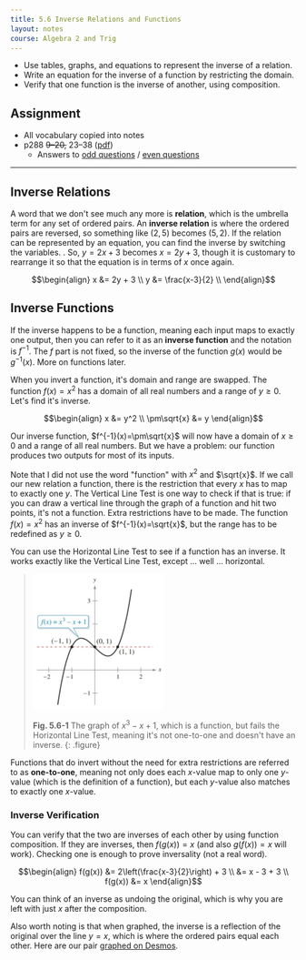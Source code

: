 ```yaml
---
title: 5.6 Inverse Relations and Functions
layout: notes
course: Algebra 2 and Trig
---
```


- Use tables, graphs, and equations to represent the inverse of a relation.
- Write an equation for the inverse of a function by restricting the domain.
- Verify that one function is the inverse of another, using composition.

## Assignment

- All vocabulary copied into notes
- p288 ~~9–20,~~ 23–38 ([pdf](./pdf/alg2-practice-0506.pdf))
  - Answers to [odd questions](../misc/alg2-odd-answers.pdf) / [even questions](../misc/alg2-even-answers.pdf)

---

## Inverse Relations

A word that we don't see much any more is **relation**, which is the umbrella term for any set of ordered pairs. An **inverse relation** is where the ordered pairs are reversed, so something like $(2,5)$ becomes $(5,2)$. If the relation can be represented by an equation, you can find the inverse by switching the variables. . So, $y = 2x + 3$ becomes $x = 2y + 3$, though it is customary to rearrange it so that the equation is in terms of $x$ once again.

$$\begin{align}
        x &= 2y + 3 \\
        y &= \frac{x-3}{2} \\
\end{align}$$

## Inverse Functions

If the inverse happens to be a function, meaning each input maps to exactly one output, then you can refer to it as an **inverse function** and the notation is $f^{-1}$. The $f$ part is not fixed, so the inverse of the function $g(x)$ would be $g^{-1}(x)$. More on functions later.

When you invert a function, it's domain and range are swapped. The function $f(x)=x^2$ has a domain of all real numbers and a range of $y\ge 0$. Let's find it's inverse.

$$\begin{align}
x &= y^2 \\
\pm\sqrt{x} &= y
\end{align}$$

Our inverse function, $f^{-1}(x)=\pm\sqrt{x}$ will now have a domain of $x\ge 0$ and a range of all real numbers. But we have a problem: our function produces two outputs for most of its inputs.

Note that I did not use the word "function" with $x^2$ and $\sqrt{x}$. If we call our new relation a function, there is the restriction that every $x$ has to map to exactly one $y$. The Vertical Line Test is one way to check if that is true: if you can draw a vertical line through the graph of a function and hit two points, it's not a function. Extra restrictions have to be made. The function $f(x)=x^2$ has an inverse of $f^{-1}(x)=\sqrt{x}$, but the range has to be redefined as $y\ge 0$.

You can use the Horizontal Line Test to see if a function has an inverse. It works exactly like the Vertical Line Test, except ... well ... horizontal.

> ![x^3-x+1](./img/5-6-horizontal-failure.png)
>
> **Fig. 5.6-1** The graph of $x^3-x+1$, which is a function, but fails the Horizontal Line Test, meaning it's not one-to-one and doesn't have an inverse.
{: .figure}

Functions that do invert without the need for extra restrictions are referred to as **one-to-one**, meaning not only does each $x$-value map to only one $y$-value (which is the definition of a function), but each $y$-value also matches to exactly one $x$-value.


### Inverse Verification

You can verify that the two are inverses of each other by using function composition. If they are inverses, then $f(g(x)) = x$ (and also $g(f(x)) = x$ will work). Checking one is enough to prove inversality (not a real word).

$$\begin{align}
f(g(x)) &= 2\left(\frac{x-3}{2}\right) + 3 \\
        &= x - 3 + 3 \\
f(g(x)) &= x
\end{align}$$

You can think of an inverse as undoing the original, which is why you are left with just $x$ after the composition.

Also worth noting is that when graphed, the inverse is a reflection of the original over the line $y=x$, which is where the ordered pairs equal each other. Here are our pair [graphed on Desmos](https://www.desmos.com/calculator/fv9rgwo6fa).


